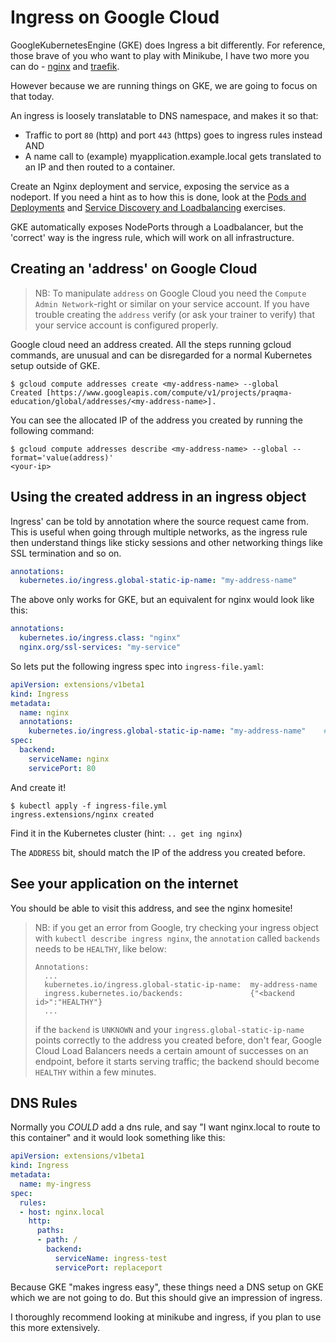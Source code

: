 # Ingress on Google Cloud

GoogleKubernetesEngine (GKE) does Ingress a bit differently. For reference, those brave of you who want to play with Minikube, I have two more you can do - [nginx](06-ingress-nginx.md) and [traefik](06-ingress-traefik.md).

However because we are running things on GKE, we are going to focus on that today.

An ingress is loosely translatable to DNS namespace, and makes it so that:

- Traffic to port `80` (http) and port `443` (https) goes to ingress rules instead AND
- A name call to (example) myapplication.example.local gets translated to an IP and then routed to a container.

Create an Nginx deployment and service, exposing the service as a nodeport. If you need a hint as to how this is done, look at the [Pods and Deployments](01-pods-deployments.md) and [Service Discovery and Loadbalancing](02-service-discovery-and-loadbalancing) exercises.

GKE automatically exposes NodePorts through a Loadbalancer, but the 'correct' way is the ingress rule, which will work on all infrastructure.

## Creating an 'address' on Google Cloud

> NB: To manipulate `address` on Google Cloud you need the `Compute Admin Network`-right or similar on your service account.
> If you have trouble creating the `address` verify (or ask your trainer to verify) that your service account is configured properly.

Google cloud need an address created. All the steps running gcloud commands, are unusual and can be disregarded for a normal Kubernetes setup outside of GKE.

```shell
$ gcloud compute addresses create <my-address-name> --global
Created [https://www.googleapis.com/compute/v1/projects/praqma-education/global/addresses/<my-address-name>].
```

You can see the allocated IP of the address you created by running the following command:

```shell
$ gcloud compute addresses describe <my-address-name> --global --format='value(address)'
<your-ip>
```

## Using the created address in an ingress object

Ingress' can be told by annotation where the source request came from. This is useful when going through multiple networks, as the ingress rule then understand things like sticky sessions and other networking things like SSL termination and so on.

```yaml
annotations:
  kubernetes.io/ingress.global-static-ip-name: "my-address-name"
```

The above only works for GKE, but an equivalent for nginx would look like this:

```yaml
annotations:
  kubernetes.io/ingress.class: "nginx"
  nginx.org/ssl-services: "my-service"
```

So lets put the following ingress spec into `ingress-file.yaml`:

```yaml
apiVersion: extensions/v1beta1
kind: Ingress
metadata:
  name: nginx
  annotations:
    kubernetes.io/ingress.global-static-ip-name: "my-address-name"    # should match the name of the address you created before
spec:
  backend:
    serviceName: nginx
    servicePort: 80
```

And create it!

```shell
$ kubectl apply -f ingress-file.yml
ingress.extensions/nginx created
```

Find it in the Kubernetes cluster (hint: `.. get ing nginx`)

The `ADDRESS` bit, should match the IP of the address you created before.

## See your application on the internet

You should be able to visit this address, and see the nginx homesite!
> NB: if you get an error from Google,
> try checking your ingress object with `kubectl describe ingress nginx`,
> the `annotation` called `backends` needs to be `HEALTHY`, like below:
> ```shell
> Annotations:
>   ...
>   kubernetes.io/ingress.global-static-ip-name:  my-address-name
>   ingress.kubernetes.io/backends:               {"<backend id>":"HEALTHY"}
>   ...
> ```
> if the `backend` is `UNKNOWN` and your `ingress.global-static-ip-name`
> points correctly to the address you created before, don't fear,
> Google Cloud Load Balancers needs a certain amount of successes on an endpoint,
> before it starts serving traffic; the backend should become `HEALTHY` within a few minutes.

## DNS Rules

Normally you *COULD* add a dns rule, and say "I want nginx.local to route to this container" and it would look something like this:

```yaml
apiVersion: extensions/v1beta1
kind: Ingress
metadata:
  name: my-ingress
spec:
  rules:
  - host: nginx.local
    http:
      paths:
      - path: /
        backend:
          serviceName: ingress-test
          servicePort: replaceport
```

Because GKE "makes ingress easy", these things need a DNS setup on GKE which we are not going to do. But this should give an impression of ingress.

I thoroughly recommend looking at minikube and ingress, if you plan to use this more extensively.
